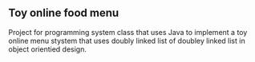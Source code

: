 ## Toy online food menu
Project for programming system class that uses Java to implement
a toy online menu stystem that uses doubly linked list of
doubley linked list in object orientied design.
